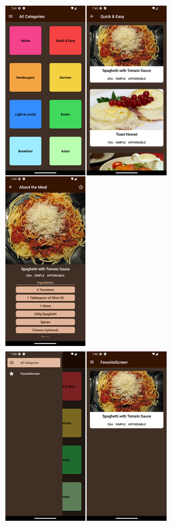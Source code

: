 <p align="left">
  <img src="./assets/s1.png" alt="Project Overview" width="250"/>
  <img src="./assets/s2.png" alt="Project Overview" width="250"/>
  <img src="./assets/s3.png" alt="Project Overview" width="250"/>
</p>
<p align="left">
  <img src="./assets/s4.png" alt="Project Overview" width="250"/>
  <img src="./assets/s5.png" alt="Project Overview" width="250"/>
</p>
